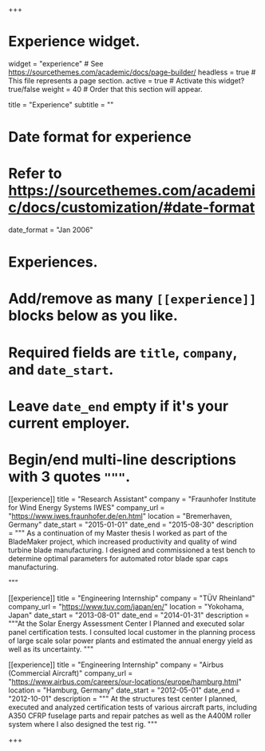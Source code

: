 +++
# Experience widget.
widget = "experience"  # See https://sourcethemes.com/academic/docs/page-builder/
headless = true  # This file represents a page section.
active = true  # Activate this widget? true/false
weight = 40  # Order that this section will appear.

title = "Experience"
subtitle = ""

# Date format for experience
#   Refer to https://sourcethemes.com/academic/docs/customization/#date-format
date_format = "Jan 2006"

# Experiences.
#   Add/remove as many `[[experience]]` blocks below as you like.
#   Required fields are `title`, `company`, and `date_start`.
#   Leave `date_end` empty if it's your current employer.
#   Begin/end multi-line descriptions with 3 quotes `"""`.
 [[experience]]
  title = "Research Assistant"
  company = "Fraunhofer Institute for Wind Energy Systems IWES" 
  company_url = "https://www.iwes.fraunhofer.de/en.html"
  location = "Bremerhaven, Germany"
  date_start = "2015-01-01"
  date_end = "2015-08-30"
  description = """ As a continuation of my Master thesis I worked as part of the BladeMaker project, which increased productivity and quality of wind turbine blade manufacturing.  I designed and commissioned a test bench to determine optimal parameters for automated rotor blade spar caps manufacturing.

"""



[[experience]]
  title = "Engineering Internship"
  company = "TÜV Rheinland" 
  company_url = "https://www.tuv.com/japan/en/"
  location = "Yokohama, Japan"
  date_start = "2013-08-01"
  date_end = "2014-01-31"
  description = """At the Solar Energy Assessment Center I Planned and executed solar panel certification tests. I consulted local customer in the planning process of large scale solar power plants and estimated the annual energy yield as well as its uncertainty. """

[[experience]]
 title = "Engineering Internship"
  company = "Airbus (Commercial Aircraft)"
  company_url = "https://www.airbus.com/careers/our-locations/europe/hamburg.html"
  location = "Hamburg, Germany"
  date_start = "2012-05-01"
  date_end = "2012-10-01"
  description = """ At the structures test center I planned, executed and analyzed certification tests of various aircraft parts, including A350 CFRP fuselage parts and repair patches as well as the A400M roller system where I also designed the test rig. """





+++
